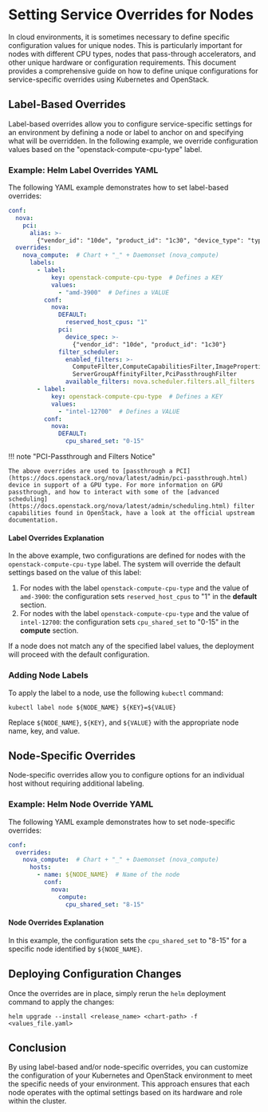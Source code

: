 # Setting Service Overrides for Nodes

In cloud environments, it is sometimes necessary to define specific configuration values for unique nodes. This is particularly important for nodes with different CPU types, nodes that pass-through accelerators, and other unique hardware or configuration requirements. This document provides a comprehensive guide on how to define unique configurations for service-specific overrides using Kubernetes and OpenStack.

## Label-Based Overrides

Label-based overrides allow you to configure service-specific settings for an environment by defining a node or label to anchor on and specifying what will be overridden. In the following example, we override configuration values based on the "openstack-compute-cpu-type" label.

### Example: Helm Label Overrides YAML

The following YAML example demonstrates how to set label-based overrides:

``` yaml title="Configuration Overrides using Labels"
conf:
  nova:
    pci:
      alias: >-
        {"vendor_id": "10de", "product_id": "1c30", "device_type": "type-PCI", "name": "p2000"}
  overrides:
    nova_compute:  # Chart + "_" + Daemonset (nova_compute)
      labels:
        - label:
            key: openstack-compute-cpu-type  # Defines a KEY
            values:
              - "amd-3900"  # Defines a VALUE
          conf:
            nova:
              DEFAULT:
                reserved_host_cpus: "1"
              pci:
                device_spec: >-
                  {"vendor_id": "10de", "product_id": "1c30"}
              filter_scheduler:
                enabled_filters: >-
                  ComputeFilter,ComputeCapabilitiesFilter,ImagePropertiesFilter,ServerGroupAntiAffinityFilter,
                  ServerGroupAffinityFilter,PciPassthroughFilter
                available_filters: nova.scheduler.filters.all_filters
        - label:
            key: openstack-compute-cpu-type  # Defines a KEY
            values:
              - "intel-12700"  # Defines a VALUE
          conf:
            nova:
              DEFAULT:
                cpu_shared_set: "0-15"
```

!!! note "PCI-Passthrough and Filters Notice"

    The above overrides are used to [passthrough a PCI](https://docs.openstack.org/nova/latest/admin/pci-passthrough.html) device in support of a GPU type. For more information on GPU passthrough, and how to interact with some of the [advanced scheduling](https://docs.openstack.org/nova/latest/admin/scheduling.html) filter capabilities found in OpenStack, have a look at the official upstream documentation.

#### Label Overrides Explanation

In the above example, two configurations are defined for nodes with the `openstack-compute-cpu-type` label. The system will override the default settings based on the value of this label:

1. For nodes with the label `openstack-compute-cpu-type` and the value of `amd-3900`: the configuration sets `reserved_host_cpus` to "1" in the **default** section.
2. For nodes with the label `openstack-compute-cpu-type` and the value of `intel-12700`: the configuration sets `cpu_shared_set` to "0-15" in the **compute** section.

If a node does not match any of the specified label values, the deployment will proceed with the default configuration.

### Adding Node Labels

To apply the label to a node, use the following `kubectl` command:

``` shell
kubectl label node ${NODE_NAME} ${KEY}=${VALUE}
```

Replace `${NODE_NAME}`, `${KEY}`, and `${VALUE}` with the appropriate node name, key, and value.

## Node-Specific Overrides

Node-specific overrides allow you to configure options for an individual host without requiring additional labeling.

### Example: Helm Node Override YAML

The following YAML example demonstrates how to set node-specific overrides:

``` yaml title="Configuration Overrides using Hosts"
conf:
  overrides:
    nova_compute:  # Chart + "_" + Daemonset (nova_compute)
      hosts:
        - name: ${NODE_NAME}  # Name of the node
          conf:
            nova:
              compute:
                cpu_shared_set: "8-15"
```

#### Node Overrides Explanation

In this example, the configuration sets the `cpu_shared_set` to "8-15" for a specific node identified by `${NODE_NAME}`.

## Deploying Configuration Changes

Once the overrides are in place, simply rerun the `helm` deployment command to apply the changes:

``` shell
helm upgrade --install <release_name> <chart-path> -f <values_file.yaml>
```

## Conclusion

By using label-based and/or node-specific overrides, you can customize the configuration of your Kubernetes and OpenStack environment to meet the specific needs of your environment. This approach ensures that each node operates with the optimal settings based on its hardware and role within the cluster.
